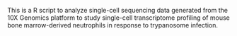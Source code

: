 This is a R script to analyze single-cell sequencing data generated from the 10X Genomics platform to study single-cell transcriptome profiling of mouse bone marrow-derived neutrophils in response to trypanosome infection.
